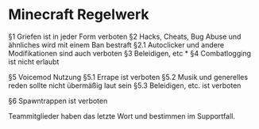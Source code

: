 # Minecraft Regelwerk

§1 Griefen ist in jeder Form verboten
§2 Hacks, Cheats, Bug Abuse und ähnliches wird mit einem Ban bestraft
§2.1 Autoclicker und andere Modifikationen sind auch verboten
§3 Beleidigen, etc      *
§4 Combatlogging ist nicht erlaubt

§5 Voicemod Nutzung
§5.1 Errape ist verboten
§5.2 Musik und generelles reden sollte nicht übermäßig laut sein
§5.3 Beleidigen, etc. ist verboten

§6 Spawntrappen ist verboten


Teammitglieder haben das letzte Wort und bestimmen im Supportfall.
